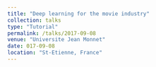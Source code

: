 ```yaml
---
title: "Deep learning for the movie industry"
collection: talks
type: "Tutorial"
permalink: /talks/2017-09-08
venue: "Universite Jean Monnet"
date: 017-09-08
location: "St-Etienne, France"
---
```

